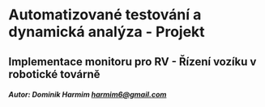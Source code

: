 # Automatizované testování a dynamická analýza - Projekt
## Implementace monitoru pro RV - Řízení vozíku v robotické továrně

##### Autor: Dominik Harmim <harmim6@gmail.com>
